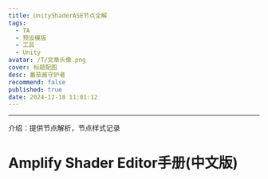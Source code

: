 ```yaml
---
title: UnityShaderASE节点全解
tags:
  - TA
  - 预设模版
  - 工具
  - Unity
avatar: /T/文章头像.png
cover: 标题配图
desc: 番茄酱守护者
recommend: false
published: true
date: 2024-12-18 11:01:12
---
```


---

介绍：提供节点解析，节点样式记录



# Amplify Shader Editor手册(中文版)
